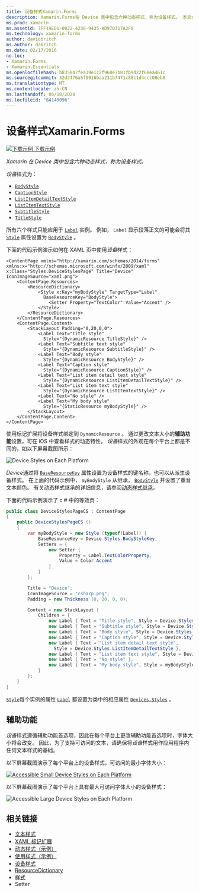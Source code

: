 ```yaml
---
title: 设备样式Xamarin.Forms
description: Xamarin.Forms在 Device 类中包含六种动态样式，称为设备样式。 本文介绍如何在应用程序中使用设备样式 Xamarin.Forms 。
ms.prod: xamarin
ms.assetid: 7FF19ED1-0822-4238-9435-AD970317A2F8
ms.technology: xamarin-forms
author: davidbritch
ms.author: dabritch
ms.date: 02/17/2016
no-loc:
- Xamarin.Forms
- Xamarin.Essentials
ms.openlocfilehash: b835847fea39e1c2f968e7b81fb9d22f68ea461c
ms.sourcegitcommit: 32d2476a5f9016baa231b7471c88c1d4ccc08eb8
ms.translationtype: MT
ms.contentlocale: zh-CN
ms.lasthandoff: 06/18/2020
ms.locfileid: "84140096"
---
```

# <a name="device-styles-in-xamarinforms"></a>设备样式Xamarin.Forms

[![下载示例](~/media/shared/download.png) 下载示例](https://docs.microsoft.com/samples/xamarin/xamarin-forms-samples/userinterface-styles-dynamicstyles)

_Xamarin 在 Device 类中包含六种动态样式，称为设备样式。_

*设备*样式为：

- [`BodyStyle`](xref:Xamarin.Forms.Device.Styles.BodyStyle)
- [`CaptionStyle`](xref:Xamarin.Forms.Device.Styles.CaptionStyle)
- [`ListItemDetailTextStyle`](xref:Xamarin.Forms.Device.Styles.ListItemDetailTextStyle)
- [`ListItemTextStyle`](xref:Xamarin.Forms.Device.Styles.ListItemTextStyle)
- [`SubtitleStyle`](xref:Xamarin.Forms.Device.Styles.SubtitleStyle)
- [`TitleStyle`](xref:Xamarin.Forms.Device.Styles.TitleStyle)

所有六个样式只能应用于 [`Label`](xref:Xamarin.Forms.Label) 实例。 例如， `Label` 显示段落正文的可能会将其 [`Style`](xref:Xamarin.Forms.NavigableElement.Style) 属性设置为 [`BodyStyle`](xref:Xamarin.Forms.Device.Styles.BodyStyle) 。

下面的代码示例演示如何在 XAML 页中使用*设备*样式：

```xaml
<ContentPage xmlns="http://xamarin.com/schemas/2014/forms" xmlns:x="http://schemas.microsoft.com/winfx/2009/xaml" x:Class="Styles.DeviceStylesPage" Title="Device" IconImageSource="xaml.png">
    <ContentPage.Resources>
        <ResourceDictionary>
            <Style x:Key="myBodyStyle" TargetType="Label"
              BaseResourceKey="BodyStyle">
                <Setter Property="TextColor" Value="Accent" />
            </Style>
        </ResourceDictionary>
    </ContentPage.Resources>
    <ContentPage.Content>
        <StackLayout Padding="0,20,0,0">
            <Label Text="Title style"
              Style="{DynamicResource TitleStyle}" />
            <Label Text="Subtitle text style"
              Style="{DynamicResource SubtitleStyle}" />
            <Label Text="Body style"
              Style="{DynamicResource BodyStyle}" />
            <Label Text="Caption style"
              Style="{DynamicResource CaptionStyle}" />
            <Label Text="List item detail text style"
              Style="{DynamicResource ListItemDetailTextStyle}" />
            <Label Text="List item text style"
              Style="{DynamicResource ListItemTextStyle}" />
            <Label Text="No style" />
            <Label Text="My body style"
              Style="{StaticResource myBodyStyle}" />
        </StackLayout>
    </ContentPage.Content>
</ContentPage>
```

使用标记扩展将设备样式绑定到 `DynamicResource` 。 通过更改文本大小的**辅助功能**设置，可在 iOS 中查看样式的动态特性。 *设备*样式的外观在每个平台上都是不同的，如以下屏幕截图所示：

![](device-images/device-styles.png "Device Styles on Each Platform")

*Device*通过将 [`BaseResourceKey`](xref:Xamarin.Forms.Style.BaseResourceKey) 属性设置为设备样式的键名称，也可以从派生设备样式。 在上面的代码示例中， `myBodyStyle` 从继承， [`BodyStyle`](xref:Xamarin.Forms.Device.Styles.BodyStyle) 并设置了重音文本颜色。 有关动态样式继承的详细信息，请参阅[动态样式继承](~/xamarin-forms/user-interface/styles/xaml/dynamic.md#dynamic-style-inheritance)。

下面的代码示例演示了 c # 中的等效页：

```csharp
public class DeviceStylesPageCS : ContentPage
{
    public DeviceStylesPageCS ()
    {
        var myBodyStyle = new Style (typeof(Label)) {
            BaseResourceKey = Device.Styles.BodyStyleKey,
            Setters = {
                new Setter {
                    Property = Label.TextColorProperty,
                    Value = Color.Accent
                }
            }
        };

        Title = "Device";
        IconImageSource = "csharp.png";
        Padding = new Thickness (0, 20, 0, 0);

        Content = new StackLayout {
            Children = {
                new Label { Text = "Title style", Style = Device.Styles.TitleStyle },
                new Label { Text = "Subtitle style", Style = Device.Styles.SubtitleStyle },
                new Label { Text = "Body style", Style = Device.Styles.BodyStyle },
                new Label { Text = "Caption style", Style = Device.Styles.CaptionStyle },
                new Label { Text = "List item detail text style",
                  Style = Device.Styles.ListItemDetailTextStyle },
                new Label { Text = "List item text style", Style = Device.Styles.ListItemTextStyle },
                new Label { Text = "No style" },
                new Label { Text = "My body style", Style = myBodyStyle }
            }
        };
    }
}
```

[`Style`](xref:Xamarin.Forms.NavigableElement.Style)每个实例的属性 [`Label`](xref:Xamarin.Forms.Label) 都设置为类中的相应属性 [`Devices.Styles`](xref:Xamarin.Forms.Device.Styles) 。

## <a name="accessibility"></a>辅助功能

*设备*样式遵循辅助功能首选项，因此在每个平台上更改辅助功能首选项时，字体大小将会改变。 因此，为了支持可访问的文本，请确保将*设备*样式用作应用程序内任何文本样式的基础。

以下屏幕截图演示了每个平台上的设备样式，可访问的最小字体大小：

[![](device-images/minimum-size.png "Accessible Small Device Styles on Each Platform")](device-images/minimum-size-large.png#lightbox "Accessible Small Device Styles on Each Platform")

以下屏幕截图演示了每个平台上具有最大可访问字体大小的设备样式：

![](device-images/maximum-size.png "Accessible Large Device Styles on Each Platform")

## <a name="related-links"></a>相关链接

- [文本样式](~/xamarin-forms/user-interface/text/styles.md)
- [XAML 标记扩展](~/xamarin-forms/xaml/xaml-basics/xaml-markup-extensions.md)
- [动态样式（示例）](https://docs.microsoft.com/samples/xamarin/xamarin-forms-samples/userinterface-styles-dynamicstyles)
- [使用样式（示例）](https://docs.microsoft.com/samples/xamarin/xamarin-forms-samples/workingwithstyles)
- [设备样式](xref:Xamarin.Forms.Device.Styles)
- [ResourceDictionary](xref:Xamarin.Forms.ResourceDictionary)
- [样式](xref:Xamarin.Forms.Style)
- [](xref:Xamarin.Forms.Setter)Setter
